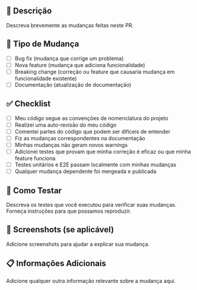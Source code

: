 ## 📝 Descrição

Descreva brevemente as mudanças feitas neste PR.

## 🔄 Tipo de Mudança

- [ ] Bug fix (mudança que corrige um problema)
- [ ] Nova feature (mudança que adiciona funcionalidade)
- [ ] Breaking change (correção ou feature que causaria mudança em funcionalidade existente)
- [ ] Documentação (atualização de documentação)

## ✅ Checklist

- [ ] Meu código segue as convenções de nomenclatura do projeto
- [ ] Realizei uma auto-revisão do meu código
- [ ] Comentei partes do código que podem ser difíceis de entender
- [ ] Fiz as mudanças correspondentes na documentação
- [ ] Minhas mudanças não geram novos warnings
- [ ] Adicionei testes que provam que minha correção é eficaz ou que minha feature funciona
- [ ] Testes unitários e E2E passam localmente com minhas mudanças
- [ ] Qualquer mudança dependente foi mergeada e publicada

## 🧪 Como Testar

Descreva os testes que você executou para verificar suas mudanças. Forneça instruções para que possamos reproduzir.

## 📸 Screenshots (se aplicável)

Adicione screenshots para ajudar a explicar sua mudança.

## 📋 Informações Adicionais

Adicione qualquer outra informação relevante sobre a mudança aqui.
